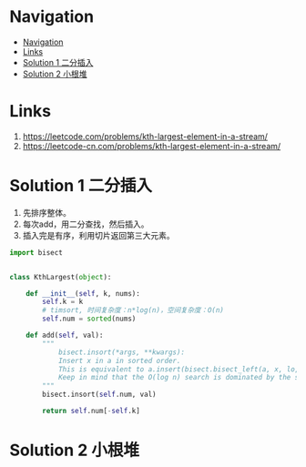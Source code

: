 # Navigation
- [Navigation](#navigation)
- [Links](#links)
- [Solution 1 二分插入](#solution-1-%e4%ba%8c%e5%88%86%e6%8f%92%e5%85%a5)
- [Solution 2 小根堆](#solution-2-%e5%b0%8f%e6%a0%b9%e5%a0%86)

# Links
1. https://leetcode.com/problems/kth-largest-element-in-a-stream/
2. https://leetcode-cn.com/problems/kth-largest-element-in-a-stream/


# Solution 1 二分插入
1. 先排序整体。
2. 每次add，用二分查找，然后插入。
3. 插入完是有序，利用切片返回第三大元素。
```python
import bisect


class KthLargest(object):

    def __init__(self, k, nums):
        self.k = k
        # timsort, 时间复杂度：n*log(n)，空间复杂度：O(n)
        self.num = sorted(nums)

    def add(self, val):
        """
            bisect.insort(*args, **kwargs):
            Insert x in a in sorted order.
            This is equivalent to a.insert(bisect.bisect_left(a, x, lo, hi), x) assuming that a is already sorted.
            Keep in mind that the O(log n) search is dominated by the slow O(n) insertion step.
        """
        bisect.insort(self.num, val)

        return self.num[-self.k]
```

# Solution 2 小根堆
